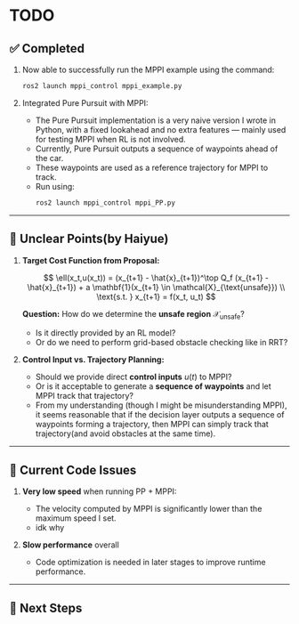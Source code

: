 # TODO

## ✅ Completed

1. Now able to successfully run the MPPI example using the command:
   ```bash
   ros2 launch mppi_control mppi_example.py
   ```

2. Integrated Pure Pursuit with MPPI:
    - The Pure Pursuit implementation is a very naive version I wrote in Python, with a fixed lookahead and no extra features — mainly used for testing MPPI when RL is not involved.
   - Currently, Pure Pursuit outputs a sequence of waypoints ahead of the car.
   - These waypoints are used as a reference trajectory for MPPI to track.
   - Run using:
     ```bash
     ros2 launch mppi_control mppi_PP.py
     ```

---

## 🤔 Unclear Points(by Haiyue)

1. **Target Cost Function from Proposal:**

   $$ 
    \ell(x_t,u(x_t)) = (x_{t+1} - \hat{x}_{t+1})^\top Q_f (x_{t+1} - \hat{x}_{t+1}) + a \mathbf{1}(x_{t+1} \in \mathcal{X}_{\text{unsafe}}) \\
    \text{s.t. } x_{t+1} = f(x_t, u_t)
    $$

   **Question:** How do we determine the **unsafe region** $\mathcal{X}_{\text{unsafe}}$?
     - Is it directly provided by an RL model?
     - Or do we need to perform grid-based obstacle checking like in RRT?

2. **Control Input vs. Trajectory Planning:**
   - Should we provide direct **control inputs** $u(t)$ to MPPI?
   - Or is it acceptable to generate a **sequence of waypoints** and let MPPI track that trajectory?
   - From my understanding (though I might be misunderstanding MPPI), it seems reasonable that if the decision layer outputs a sequence of waypoints forming a trajectory, then MPPI can simply track that trajectory(and avoid obstacles at the same time).

---

## 🐞 Current Code Issues

1. **Very low speed** when running PP + MPPI:
   - The velocity computed by MPPI is significantly lower than the maximum speed I set.
   - idk why
   
2. **Slow performance** overall
    -  Code optimization is needed in later stages to improve runtime performance.

---
## 📌 Next Steps
